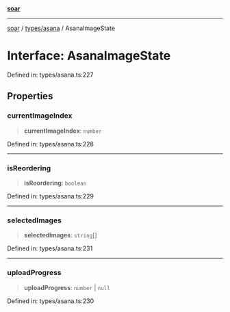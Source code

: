 [**soar**](../../../README.md)

***

[soar](../../../modules.md) / [types/asana](../README.md) / AsanaImageState

# Interface: AsanaImageState

Defined in: types/asana.ts:227

## Properties

### currentImageIndex

> **currentImageIndex**: `number`

Defined in: types/asana.ts:228

***

### isReordering

> **isReordering**: `boolean`

Defined in: types/asana.ts:229

***

### selectedImages

> **selectedImages**: `string`[]

Defined in: types/asana.ts:231

***

### uploadProgress

> **uploadProgress**: `number` \| `null`

Defined in: types/asana.ts:230
